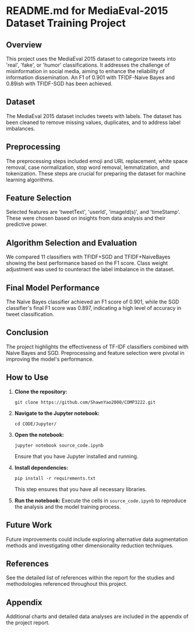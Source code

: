 # README.md for MediaEval-2015 Dataset Training Project

## Overview
This project uses the MediaEval 2015 dataset to categorize tweets into 'real', 'fake', or 'humor' classifications. It addresses the challenge of misinformation in social media, aiming to enhance the reliability of information dissemination. An F1 of 0.901 with TFIDF-Naive Bayes and 0.89ish with TFIDF-SGD has been achieved.

## Dataset
The MediaEval 2015 dataset includes tweets with labels. The dataset has been cleaned to remove missing values, duplicates, and to address label imbalances.

## Preprocessing
The preprocessing steps included emoji and URL replacement, white space removal, case normalization, stop word removal, lemmatization, and tokenization. These steps are crucial for preparing the dataset for machine learning algorithms.

## Feature Selection
Selected features are 'tweetText', 'userId', 'imageId(s)', and 'timeStamp'. These were chosen based on insights from data analysis and their predictive power.

## Algorithm Selection and Evaluation
We compared 11 classifiers with TFIDF+SGD and TFIDF+NaiveBayes showing the best performance based on the F1 score. Class weight adjustment was used to counteract the label imbalance in the dataset.

## Final Model Performance
The Naïve Bayes classifier achieved an F1 score of 0.901, while the SGD classifier's final F1 score was 0.897, indicating a high level of accuracy in tweet classification.

## Conclusion
The project highlights the effectiveness of TF-IDF classifiers combined with Naive Bayes and SGD. Preprocessing and feature selection were pivotal in improving the model's performance.

## How to Use
1. **Clone the repository:**
   ```
   git clone https://github.com/ShawnYao2000/COMP3222.git
   ```
2. **Navigate to the Jupyter notebook:**
   ```
   cd CODE/Jupyter/
   ```
3. **Open the notebook:**
   ```
   jupyter notebook source_code.ipynb
   ```
   Ensure that you have Jupyter installed and running.

4. **Install dependencies:**
   ```
   pip install -r requirements.txt
   ```
   This step ensures that you have all necessary libraries.

5. **Run the notebook:**
   Execute the cells in `source_code.ipynb` to reproduce the analysis and the model training process.

## Future Work
Future improvements could include exploring alternative data augmentation methods and investigating other dimensionality reduction techniques.

## References
See the detailed list of references within the report for the studies and methodologies referenced throughout this project.

## Appendix
Additional charts and detailed data analyses are included in the appendix of the project report.

